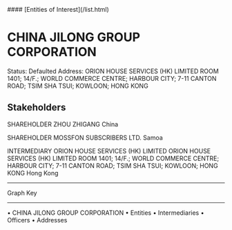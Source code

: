 <link rel="stylesheet" type="text/css" href="../../assets/style.css">
#### [Entities of Interest](/list.html)

# CHINA JILONG GROUP CORPORATION
Status: Defaulted
Address: ORION HOUSE SERVICES (HK) LIMITED ROOM 1401; 14/F.; WORLD COMMERCE  CENTRE; HARBOUR CITY; 7-11 CANTON ROAD; TSIM SHA TSUI; KOWLOON; HONG KONG

## Stakeholders
SHAREHOLDER
ZHOU ZHIGANG
China


SHAREHOLDER
MOSSFON SUBSCRIBERS LTD.
Samoa


INTERMEDIARY
ORION HOUSE SERVICES (HK) LIMITED
ORION HOUSE SERVICES (HK) LIMITED ROOM 1401; 14/F.; WORLD COMMERCE  CENTRE; HARBOUR CITY; 7-11 CANTON ROAD; TSIM SHA TSUI; KOWLOON; HONG KONG
Hong Kong




---



<div class="legend">
Graph Key
<hr>
<span class="focus">• CHINA JILONG GROUP CORPORATION</span>
<span class="entity">• Entities</span>
<span class="intermediary">• Intermediaries</span>
<span class="officer">• Officers</span>
<span class="address">• Addresses</span>
</div>


<img src="http://eoi-graphs.s3-website-eu-west-1.amazonaws.com/CHINA_JILONG_GROUP_CORPORATION.png" alt="">

